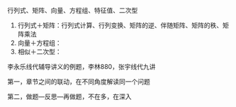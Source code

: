 行列式、矩阵、向量、方程组、特征值、二次型

1. 行列式＋矩阵：行列式计算、行列变换、矩阵的逆、伴随矩阵、矩阵的秩、矩阵乘法
2. 向量＋方程组：
3. 相似＋二次型：

李永乐线代辅导讲义的例题，李林880，张宇线代九讲

第一，章节之间的联动，在不同角度解读同一个问题

第二，做题—反思—再做题，不在多，在深入



